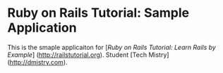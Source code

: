 # Ruby on Rails Tutorial: Sample Application

This is the smaple applicaiton for [*Ruby on Rails Tutorial: Learn Rails by Example*] (http://railstutorial.org). Student [Tech Mistry] (http://dmistry.com).